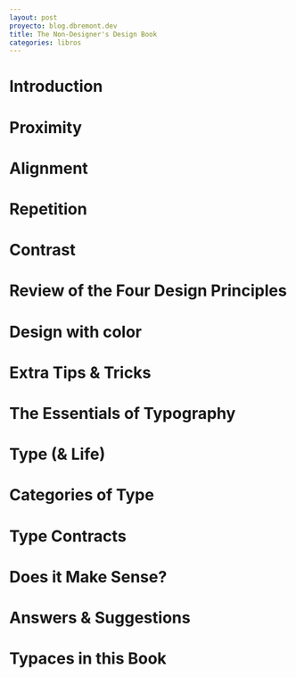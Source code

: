 ```yaml
---
layout: post
proyecto: blog.dbremont.dev
title: The Non-Designer's Design Book
categories: libros
---
```


<!--more-->

# Introduction
# Proximity
# Alignment
# Repetition
# Contrast
# Review of the Four Design Principles
# Design with color
# Extra Tips & Tricks
# The Essentials of Typography
# Type (& Life)
# Categories of Type
# Type Contracts
# Does it Make Sense?
# Answers & Suggestions
# Typaces in this Book